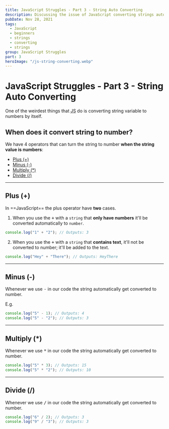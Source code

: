 ```yaml
---
title: JavaScript Struggles - Part 3 - String Auto Converting
description: Discussing the issue of JavaScript converting strings automatically to numbers in some cases.
pubDate: Nov 28, 2021
tags:
  - JavaScript
  - beginners
  - strings
  - converting
  - strings
group: JavaScript Struggles
part: 3
heroImage: "/js-string-converting.webp"
---
```


# JavaScript Struggles - Part 3 - String Auto Converting

One of the weirdest things that <abbr title="JavaScript">JS</abbr> do is converting string variable to numbers by itself.

## When does it convert string to number?

We have 4 operators that can turn the string to number **when the string value is numbers**:

- [Plus (+)](#plus)
- [Minus (-)](#minus)
- [Multiply (\*)](#multiply)
- [Divide (/)](#divide)

---

## Plus (+) <a name="plus"></a>

In ==JavaScript== the plus operator have **two** cases.

1. When you use the <kbd>+</kbd> with a `string` that **only have numbers** it'll be converted automatically to `number`.

```js
console.log("1" + "2"); // Outputs: 3
```

2. When you use the <kbd>+</kbd> with a `string` that **contains text**, it'll not be converted to number; it'll be added to the text.

```js
console.log("Hey" + "There"); // Outputs: HeyThere
```

---

## Minus (-) <a name="minus"></a>

Whenever we use <kbd>-</kbd> in our code the string automatically get converted to number.

E.g.

```js
console.log("5" - 1); // Outputs: 4
console.log("5" - "2"); // Outputs: 3
```

---

## Multiply (\*) <a name="multiply"></a>

Whenever we use <kbd>\*</kbd> in our code the string automatically get converted to number.

```js
console.log("5" * 3); // Outputs: 15
console.log("5" * "2"); // Outputs: 10
```

---

## Divide (/) <a name="divide"></a>

Whenever we use <kbd>/</kbd> in our code the string automatically get converted to number.

```js
console.log("6" / 2); // Outputs: 3
console.log("9" / "3"); // Outputs: 3
```
